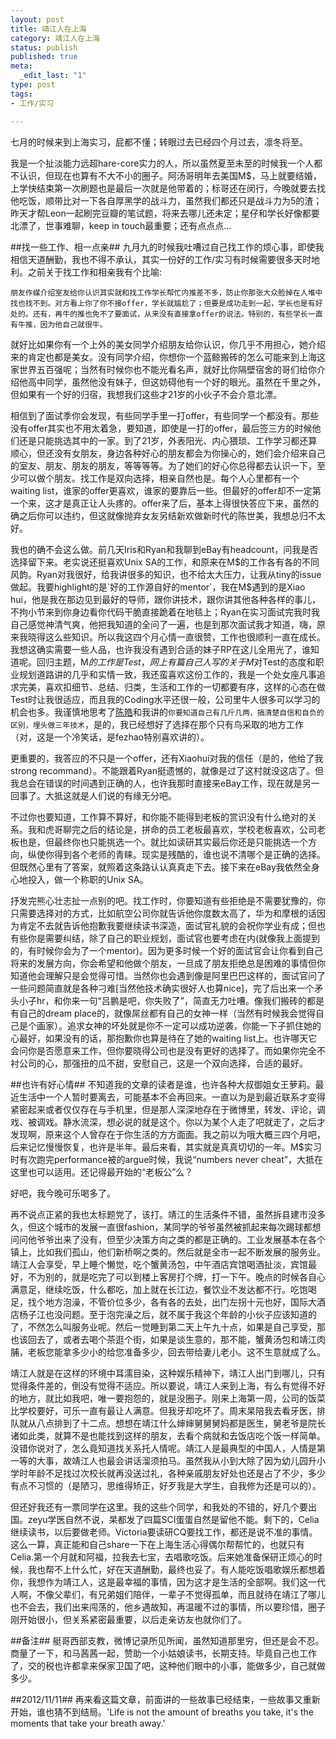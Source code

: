 ```yaml
--- 
layout: post
title: 靖江人在上海
category: 靖江人在上海
status: publish
published: true
meta: 
  _edit_last: "1"
type: post
tags: 
- 工作/实习 

---
```


七月的时候来到上海实习，屁都不懂；转眼过去已经四个月过去，凛冬将至。

我是一个扯淡能力远超hare-core实力的人，所以虽然夏至未至的时候我一个人都不认识，但现在也算有不大不小的圈子。阿汤哥明年去美国M$，马上就要结婚，上学快结束第一次刷题也是最后一次就是他带着的；标哥还在闵行，今晚就要去找他吃饭，顺带比对一下各自厚黑学的战斗力，虽然我们都还只是战斗力为5的渣；昨天才帮Leon一起刷完豆瓣的笔试题，将来去哪儿还未定；星仔和学长好像都要北漂了，世事难聊，keep in touch最重要；还有点点点...


##找一些工作、相一点亲##
九月九的时候我吐嘈过自己找工作的烦心事，即使我相信天道酬勤，我也不得不承认，其实一份好的工作/实习有时候需要很多天时地利。之前关于找工作和相亲我有个比喻:

    朋友作媒介绍室友给你认识其实就和找工作学长帮忙内推差不多，防止你那张大众脸掉在人堆中找也找不到。对方看上你了你不接offer，学长就尴尬了；但要是成功走到一起，学长也是有好处的。还有，再牛的推也免不了要面试，从来没有直接拿offer的说法。特别的，有些学长一直有牛推，因为他自己就很牛。

就好比如果你有一个上外的美女同学介绍朋友给你认识，你几乎不用担心，她介绍来的肯定也都是美女。没有同学介绍，你想你一个蓝鲸搬砖的怎么可能来到上海这家世界五百强呢；当然有时候你也不能光看名声，就好比你隔壁宿舍的哥们给你介绍他高中同学，虽然他没有妹子，但这妨碍他有一个好的眼光。虽然在千里之外，但如果有一个好的归宿，我想我们这些才21岁的小伙子不会介意北漂。

相信到了面试季你会发现，有些同学手里一打offer，有些同学一个都没有。那些没有offer其实也不用太着急，要知道，即使是一打的offer，最后签三方的时候他们还是只能挑选其中的一家。到了21岁，外表阳光、内心猥琐、工作学习都还算顺心，但还没有女朋友，身边各种好心的朋友都会为你操心的，她们会介绍来自己的室友、朋友、朋友的朋友，等等等等。为了她们的好心你总得都去认识一下，至少可以做个朋友。找工作是双向选择，相亲自然也是。每个人心里都有一个waiting list，谁家的offer更喜欢，谁家的要靠后一些。但最好的offer却不一定第一个来，这才是真正让人头疼的。offer来了后，基本上得很快答应下来，虽然的确之后你可以违约，但这就像抛弃女友另结新欢做新时代的陈世美，我想总归不太好。

我也的确不会这么做。前几天Iris和Ryan和我聊到eBay有headcount，问我是否选择留下来。老实说还挺喜欢Unix SA的工作，和原来在M$的工作各有各的不同风韵。Ryan对我很好，给我讲很多的知识，也不给太大压力，让我从tiny的issue做起。我要highlight的是`好的工作源自好的mentor`，我在M$遇到的是Xiao hui，他是我在那边见到最好的导师，跟你讲技术，跟你讲其他各种各样的事儿，不拘小节来到你身边看你代码干脆直接跪着在地毯上；Ryan在实习面试完我时我自己感觉神清气爽，他把我知道的全问了一遍，也是到那次面试我才知道，嗨，原来我晓得这么些知识。所以我这四个月心情一直很赞，工作也很顺利一直在成长。我想这确实需要一些人品，也许我没有遇到合适的妹子RP在这儿全用光了，谁知道呢。回归主题，M$的工作是Test，网上有篇自己人写的关于M$对Test的态度和职业规划道路讲的几乎和实情一致，我还蛮喜欢这份工作的，我是一个处女座凡事追求完美，喜欢扣细节、总结、归类，生活和工作的一切都要有序，这样的心态在做Test时让我很适应，而且我的Coding水平还很一般，公司里牛人很多可以学习的机会也多。我谨慎地思考了[陈皓](www.coolshell.cn)和我讲的`你要知道自己有几斤几两，搞清楚自信和自负的区别，埋头做三年技术`，是的，我已经想好了选择在那个只有鸟采取的地方工作（对，这是一个冷笑话，是fezhao特别喜欢讲的）。

更重要的，我答应的不只是一个offer，还有Xiaohui对我的信任（是的，他给了我strong recommand）。不能跟着Ryan挺遗憾的，就像是过了这村就没这店了。但我总会在错误的时间遇到正确的人，也许我那时直接来eBay工作，现在就是另一回事了。大抵这就是人们说的有缘无分吧。

不过你也要知道，工作算不算好，和你能不能得到老板的赏识没有什么绝对的关系。我和虎哥聊完之后的结论是，拼命的员工老板最喜欢，学校老板喜欢，公司老板也是，但最终你也只能挑选一个。就比如读研其实最后你还是只能挑选一个方向，纵使你得到各个老师的青睐。现实是残酷的，谁也说不清哪个是正确的选择。但既然心里有了答案，就照着这条路认认真真走下去。接下来在eBay我依然全身心地投入，做一个称职的Unix SA。

抒发完熊心壮志扯一点别的吧。找工作时，你要知道有些拒绝是不需要犹豫的，你只需要选择对的方式，比如航空公司你就告诉他你度数太高了，华为和摩根的话因为肯定不去就告诉他抱歉我要继续读书深造，面试官礼貌的会祝你学业有成；但也有些你是需要纠结，除了自己的职业规划，面试官也要考虑在内(就像我上面提到的，有时候你会为了一个mentor)。因为更多时候一个好的面试官会让你看到自己将来的发展方向，你会希望和他做个朋友，一旦成了朋友拒绝总是困难的事情但你知道他会理解只是会觉得可惜。当然你也会遇到像是阿里巴巴这样的，面试官问了一些问题简直就是各种刁难[当然他技术确实很好人也算nice]，完了后出来一个矛头小子hr，和你来一句“吕鹏是吧，你失败了”，简直无力吐嘈。像我们搬砖的都是有自己的dream place的，就像屌丝都有自己的女神一样（当然有时候我会觉得自己是个画家）。追求女神的坏处就是你不一定可以成功逆袭，你能一下子抓住她的心最好，如果没有的话，那抱歉你也算是待在了她的waiting list上。也许哪天它会问你是否愿意来工作，但你要晓得公司也是没有更好的选择了。而如果你完全不衬公司的心，那强扭的瓜不甜，安慰自己，这是一个双向选择，合适的最好。

##也许有好心情##
不知道我的文章的读者是谁，也许各种大叔御姐女王萝莉。最近生活中一个人暂时要离去，可能基本不会再回来。一直以为是到最近联系才变得紧密起来或者仅仅存在与手机里，但是那人深深地存在于微博里，转发、评论，调戏、被调戏。静水流深，想必说的就是这个。你以为某个人走了吧就走了，之后才发现啊，原来这个人曾存在于你生活的方方面面。我之前以为哦大概三四个月吧，后来记忆慢慢恢复，也许是半年。最后来看，其实就是真真切切的一年。M$实习时有次跑完performance被的argue时候，我说“numbers never cheat”，大抵在这里也可以适用。还记得最开始的“老板公”么？

好吧，我今晚可乐喝多了。

再不说点正紧的我也太标题党了，该打。靖江的生活条件不错，虽然拆县建市没多久，但这个城市的发展一直很fashion，某同学的爷爷虽然被抓起来每次踢球都想问问他爷爷出来了没有，但至少决策方向之类的都是正确的。工业发展基本在各个镇上，比如我们孤山，他们新桥啊之类的。然后就是全市一起不断发展的服务业。靖江人会享受，早上睡个懒觉，吃个蟹黄汤包，中午酒店宾馆喝酒扯淡，宾馆最好，不为别的，就是吃完了可以到楼上客房打个牌，打一下午。晚点的时候各自心满意足，继续吃饭，什么都吃，加上就在长江边，餐饮业不发达都不行。吃饱喝足，找个地方泡澡，不管价位多少，各有各的去处，出门左拐十元也好，国际大酒店杨子江也没问题。至于泡完澡之后，就不属于我这个年龄的小伙子应该知道的了，不然怎么叫服务业呢。然后一觉睡到第二天上午九十点，如果是自己享受，那也该回去了，或者去喝个茶逛个街，如果是谈生意的，那不能，蟹黄汤包和靖江肉脯，老板您能拿多少小的给您准备多少，回去带给妻儿老小。这不生意就成了么。

靖江人就是在这样的环境中耳濡目染，这种娱乐精神下，靖江人出门到哪儿，只有觉得条件差的，倒没有觉得不适应。所以要说，靖江人来到上海，有么有觉得不好的地方，就比如我吧，唯一要抱怨的，就是没圈子。刚来上海第一周，公司的饭菜比学校要好，可乐一直有最让人满意。但我牙却吃坏了。周末杲陪我去看牙医，排队就从八点排到了十二点。想想在靖江什么婶婶舅舅舅妈都是医生，舅老爷是院长诸如此类，就算不是也能找到这样的朋友，去看个病就和去饭店吃个饭一样简单。没错你说对了，怎么竟知道找关系托人情呢。靖江人是最典型的中国人，人情是第一等的大事，故靖江人也最会讲话溜须拍马。虽然我从小到大除了因为幼儿园升小学时年龄不足找过次校长就再没送过礼，各种亲戚朋友好处也还是占了不少，多少有点不习惯的（是陋习，思维得矫正，好歹我是大学生，自我修为还是可以的）。

但还好我还有一票同学在这里。我的这些个同学，和我处的不错的，好几个要出国。zeyu学医自然不说，杲都发了四篇SCI蛋蛋自然是留他不能。剩下的，Celia继续读书，以后要做老师。Victoria要读研CQ要找工作，都还是说不准的事情。这么一算，真正能和自己share一下在上海生活心得偶尔帮帮忙的，也就只有Celia.第一个月就和阿福，拉我去七宝，去唱歌吃饭。后来她准备保研正烦心的时候，我也帮不上什么忙，好在天道酬勤，最终也妥了。有人能吃饭唱歌娱乐都想着你，我想作为靖江人，这是最幸福的事情，因为这才是生活的全部啊。我们这一代人啊，不像父辈们，有兄弟姐们陪伴，一辈子不觉得孤单，而且就待在靖江了哪儿也不会去，我们出来闯荡的，他乡遇故知，再温暖不过的事情，所以要珍惜，圈子刚开始很小，但关系紧密最重要，以后走亲访友也就你们了。

##备注##
艇哥西部支教，微博记录所见所闻，虽然知道那里穷，但还是会不忍。商量了一下，和马茜茜一起，赞助一个小姑娘读书，长期支持。毕竟自己也工作了，交的税也许都拿来保家卫国了吧，这种他们眼中的小事，能做多少，自己就做多少。

##2012/11/11##
再来看这篇文章，前面讲的一些故事已经结束，一些故事又重新开始，谁也猜不到结局。'Life is not the amount of breaths you take, it's the moments that take your breath away.'
